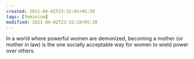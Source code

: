 ```yaml
---
created: 2021-04-02T23:32:01+05:30
tags: [feminism]
modified: 2021-04-02T23:32:18+05:30
---
```


In a world where powerful women are demonized, becoming a mother (or mother in law) is the one socially acceptable way for women to wield power over others.